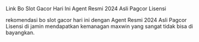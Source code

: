Link Bo Slot Gacor Hari Ini Agent Resmi 2024 Asli Pagcor Lisensi

rekomendasi bo slot gacor hari ini dengan Agent Resmi 2024 Asli Pagcor Lisensi di jamin mendapatkan kemanagan maxwin yang sangat tidak bisa di bayangkan.
